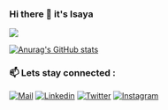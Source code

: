 ### Hi there 👋 it's Isaya

![](https://komarev.com/ghpvc/?username=okelloEnos&color=green)


[![Anurag's GitHub stats](https://github-readme-stats.vercel.app/api?username=issyzac&show_icons=true&theme=dark)](https://github.com/anuraghazra/github-readme-stats)
<!-- [![Top Langs](https://github-readme-stats.vercel.app/api/top-langs/?username=okelloEnos)](https://github.com/anuraghazra/github-readme-stats)
-->
### 📫 Lets stay connected :

[![Mail](https://img.shields.io/badge/-Say%20Hi!-green?style=for-the-badge&logo=gmail)](mailto:issyzac.iz@gmail.com)
[![Linkedin](https://img.shields.io/badge/-LinkedIn-green?style=for-the-badge&logo=Linkedin)](https://www.linkedin.com/in/issyzac/)
[![Twitter](https://img.shields.io/badge/-Twitter-green?style=for-the-badge&logo=twitter)](https://twitter.com/IsayaZachariah)
[![Instagram](https://img.shields.io/badge/-Instagram-green?style=for-the-badge&logo=instagram)](https://www.instagram.com/issyzac/)
